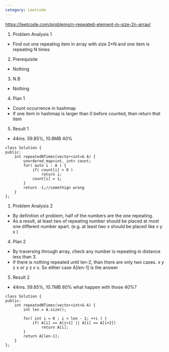 ```yaml
---
category: Leetcode
---
```


https://leetcode.com/problems/n-repeated-element-in-size-2n-array/

1. Problem Analysis 1
  - Find out one repeating item in array with size 2*N and one item is repeating N times
  
2. Prerequisite
  - Nothing

3. N.B
  - Nothing

4. Plan 1
  - Count occurrence in hashmap
  - If one item in hashmap is larger than 0 before counted, then return that item
  
5. Result 1
  - 44ms. 59.85%, 10.8MB 40%
  
```
class Solution {
public:
    int repeatedNTimes(vector<int>& A) {
        unordered_map<int, int> count;
        for( auto i : A ) {
            if( count[i] > 0 )
                return i;
            count[i] = 1;
        }
        return -1;//somethign wrong
    }
};
```

1. Problem Analysis 2
  - By definition of problem, half of the numbers are the one repeating.
  - As a result, at least two of repeating number should be placed at most one different number apart. (e.g. at least two x should be placed like  x y x )
  
4. Plan 2
  - By traversing through array, check any number is repeating in distance less than 3.
  - If there is nothing repeated until len-2, than there are only two cases. x y z x or y z x x. So either case A[len-1] is the answer
  
5. Result 2
  - 44ms. 59.85%, 10.7MB 80% what happen with those 40%?
  
```
class Solution {
public:
    int repeatedNTimes(vector<int>& A) {
        int len = A.size();
        
        for( int i = 0 ; i < len - 2; ++i ) {
            if( A[i] == A[i+1] || A[i] == A[i+2])
                return A[i];
        }
        return A[len-1];
    }
};
```
